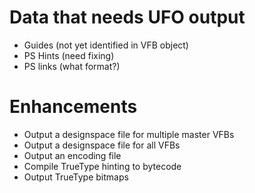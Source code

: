 # Data that needs UFO output

- Guides (not yet identified in VFB object)
- PS Hints (need fixing)
- PS links (what format?)

# Enhancements

- Output a designspace file for multiple master VFBs
- Output a designspace file for all VFBs
- Output an encoding file
- Compile TrueType hinting to bytecode
- Output TrueType bitmaps
